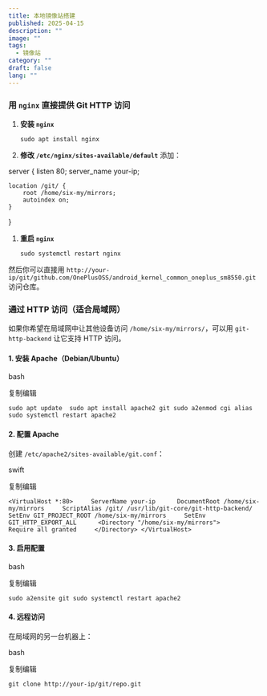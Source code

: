 ```yaml
---
title: 本地镜像站搭建
published: 2025-04-15
description: ""
image: ""
tags:
  - 镜像站
category: ""
draft: false
lang: ""
---
```


### 用 `nginx` 直接提供 Git HTTP 访问

1. **安装 `nginx`**
    
    `sudo apt install nginx`
    
2. **修改 `/etc/nginx/sites-available/default`** 添加：
    
server {
    listen 80;
    server_name your-ip;

    location /git/ {
        root /home/six-my/mirrors;
        autoindex on;
    }
}

1. **重启 `nginx`**
    
    `sudo systemctl restart nginx`
    

然后你可以直接用 `http://your-ip/git/github.com/OnePlusOSS/android_kernel_common_oneplus_sm8550.git` 访问仓库。


### **通过 HTTP 访问（适合局域网）**

如果你希望在局域网中让其他设备访问 `/home/six-my/mirrors/`，可以用 `git-http-backend` 让它支持 HTTP 访问。

#### **1. 安装 Apache（Debian/Ubuntu）**

bash

复制编辑

`sudo apt update 
sudo apt install apache2 git
sudo a2enmod cgi alias 
sudo systemctl restart apache2`

#### **2. 配置 Apache**

创建 `/etc/apache2/sites-available/git.conf`：

swift

复制编辑

`<VirtualHost *:80>     ServerName your-ip      DocumentRoot /home/six-my/mirrors     ScriptAlias /git/ /usr/lib/git-core/git-http-backend/      SetEnv GIT_PROJECT_ROOT /home/six-my/mirrors     SetEnv GIT_HTTP_EXPORT_ALL      <Directory "/home/six-my/mirrors">         Require all granted     </Directory> </VirtualHost>`

#### **3. 启用配置**

bash

复制编辑

`sudo a2ensite git sudo systemctl restart apache2`

#### **4. 远程访问**

在局域网的另一台机器上：

bash

复制编辑

`git clone http://your-ip/git/repo.git`